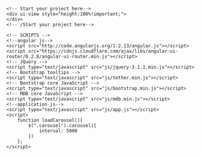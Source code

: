 <!DOCTYPE html>
<html lang="en">

<head>
    <meta charset="utf-8">
    <meta name="viewport" content="width=device-width, initial-scale=1, shrink-to-fit=no">
    <meta http-equiv="x-ua-compatible" content="ie=edge">
     <link rel='shortcut icon' href='img/favicon.png' type='image/x-icon' / >
    <title>Online Drinking Water India - Order Online for Pure Drinking Water, Packaged Water Bottles &amp; 20L Water Service in India - EazyBottle</title>
    <!-- Font Awesome -->
    <link rel="stylesheet" href="https://maxcdn.bootstrapcdn.com/font-awesome/4.6.0/css/font-awesome.min.css">
    <link href="https://fonts.googleapis.com/css?family=Lato" rel="stylesheet">
    <!-- Bootstrap core CSS -->
    <link href="css/bootstrap.min.css" rel="stylesheet">
    <!-- Material Design Bootstrap -->
    <link href="css/mdb.min.css" rel="stylesheet">
    <!-- Your custom styles (optional) -->
    <link href="css/style.css" rel="stylesheet">
</head>

<body ng-app="eazybottle">

    <!-- Start your project here-->
    <div ui-view style="height:100%!important;">
    </div>
    <!-- /Start your project here-->

    <!-- SCRIPTS -->
    <!--angular js-->
    <script src="http://code.angularjs.org/1.2.13/angular.js"></script>
    <script src="https://cdnjs.cloudflare.com/ajax/libs/angular-ui-router/0.2.8/angular-ui-router.min.js"></script>
    <!-- JQuery -->
    <script type="text/javascript" src="js/jquery-3.1.1.min.js"></script>
    <!-- Bootstrap tooltips -->
    <script type="text/javascript" src="js/tether.min.js"></script>
    <!-- Bootstrap core JavaScript -->
    <script type="text/javascript" src="js/bootstrap.min.js"></script>
    <!-- MDB core JavaScript -->
    <script type="text/javascript" src="js/mdb.min.js"></script>
    <!--application js-->
    <script type="text/javascript" src="js/app.js"></script>
    <script>
        function loadCarousel(){
            $(".carousel").carousel({
                interval: 5000
            })
        };
    </script>
</body>

</html>
